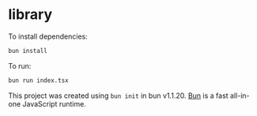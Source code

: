 # library

To install dependencies:

```bash
bun install
```

To run:

```bash
bun run index.tsx
```

This project was created using `bun init` in bun v1.1.20. [Bun](https://bun.sh) is a fast all-in-one JavaScript runtime.
